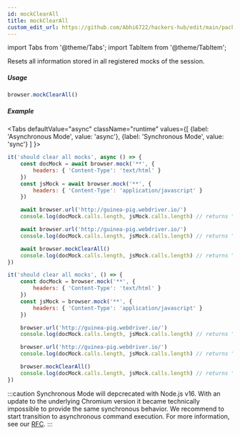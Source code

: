 ```yaml
---
id: mockClearAll
title: mockClearAll
custom_edit_url: https://github.com/Abhi6722/hackers-hub/edit/main/packages/webdriverio/src/commands/browser/mockClearAll.ts
---
```


import Tabs from '@theme/Tabs';
import TabItem from '@theme/TabItem';

Resets all information stored in all registered mocks of the session.

##### Usage

```js
browser.mockClearAll()
```

##### Example
<Tabs
defaultValue="async"
className="runtime"
values={[
{label: 'Asynchronous Mode', value: 'async'},
{label: 'Synchronous Mode', value: 'sync'}
]
}>
<TabItem value="async">

```js title="mockClearAll.js"
it('should clear all mocks', async () => {
    const docMock = await browser.mock('**', {
        headers: { 'Content-Type': 'text/html' }
    })
    const jsMock = await browser.mock('**', {
        headers: { 'Content-Type': 'application/javascript' }
    })

    await browser.url('http://guinea-pig.webdriver.io/')
    console.log(docMock.calls.length, jsMock.calls.length) // returns "1 4"

    await browser.url('http://guinea-pig.webdriver.io/')
    console.log(docMock.calls.length, jsMock.calls.length) // returns "2 4" (JavaScript comes from cache)

    await browser.mockClearAll()
    console.log(docMock.calls.length, jsMock.calls.length) // returns "0 0"
})
```

</TabItem>
<TabItem value="sync">

```js title="mockClearAll.js"
it('should clear all mocks', () => {
    const docMock = browser.mock('**', {
        headers: { 'Content-Type': 'text/html' }
    })
    const jsMock = browser.mock('**', {
        headers: { 'Content-Type': 'application/javascript' }
    })

    browser.url('http://guinea-pig.webdriver.io/')
    console.log(docMock.calls.length, jsMock.calls.length) // returns "1 4"

    browser.url('http://guinea-pig.webdriver.io/')
    console.log(docMock.calls.length, jsMock.calls.length) // returns "2 4" (JavaScript comes from cache)

    browser.mockClearAll()
    console.log(docMock.calls.length, jsMock.calls.length) // returns "0 0"
})
```

:::caution
Synchronous Mode will depcrecated with Node.js v16. With an update to the
underlying Chromium version it became technically impossible to provide the
same synchronous behavior. We recommend to start transition to asynchronous
command execution. For more information, see our <a href="https://github.com/webdriverio/webdriverio/discussions/6702">RFC</a>.
:::
</TabItem>
</Tabs>

